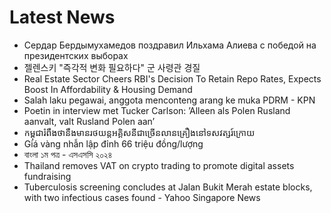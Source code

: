 # Latest News
-  Сердар Бердымухамедов поздравил Ильхама Алиева с победой на президентских выборах
-  젤렌스키 "즉각적 변화 필요하다" 군 사령관 경질
-  Real Estate Sector Cheers RBI's Decision To Retain Repo Rates, Expects Boost In Affordability & Housing Demand
-  Salah laku pegawai, anggota menconteng arang ke muka PDRM - KPN
-  Poetin in interview met Tucker Carlson: ’Alleen als Polen Rusland aanvalt, valt Rusland Polen aan’
-  ​កម្ពុជា​រំពឹង​ថា​នឹង​មាន​រថយន្ត​អគ្គិសនី​ជាច្រើន​លាន​គ្រឿង​នៅ​ទសវត្សរ៍​ក្រោយ​
-  Giá vàng nhẫn lập đỉnh 66 triệu đồng/lượng
-  বাংলা ১ম পত্র - এসএসসি ২০২৪
-  Thailand removes VAT on crypto trading to promote digital assets fundraising
-  Tuberculosis screening concludes at Jalan Bukit Merah estate blocks, with two infectious cases found - Yahoo Singapore News
